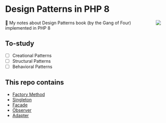 # Design Patterns in PHP 8

<img src="https://www.pearsonhighered.com/assets/bigcovers/0/2/0/1/0201633612.jpg" align="right">

:blue_book: My notes about Design Patterns book (by the Gang of Four) implemented in PHP 8


## To-study

* [ ] Creational Patterns
* [ ] Structural Patterns
* [ ] Behavioral Patterns

## This repo contains

* [Factory Method](Creational/FactoryMethod)
* [Singleton](Creational/Singleton)
* [Facade](Structural/Facade)
* [Observer](Behavioral/Observer)
* [Adapter](Structural/Adapter)
